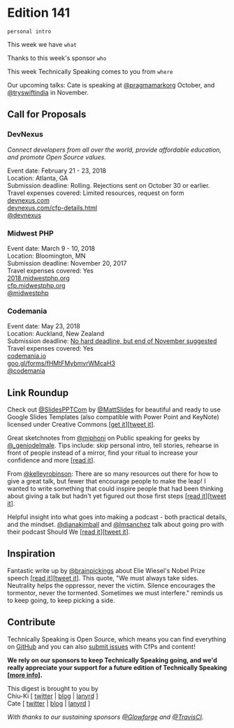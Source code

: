 # Edition 141

`personal intro`

This week we have `what`

Thanks to this week's sponsor `who`

This week Technically Speaking comes to you from `where`

Our upcoming talks: Cate is speaking at [@pragmamarkorg](http://twitter.com/pragmamarkorg) October, and [@tryswiftindia](http://twitter.com/tryswiftindia) in November.


## Call for Proposals

### DevNexus
*Connect developers from all over the world, provide affordable education, and promote Open Source values.*

Event date: February 21 - 23, 2018  
Location: Atlanta, GA  
Submission deadline: Rolling. Rejections sent on October 30 or earlier.  
Travel expenses covered: Limited resources, request on form  
[devnexus.com](https://devnexus.com/)  
[devnexus.com/cfp-details.html](http://devnexus.com/cfp-details.html)  
[@devnexus](https://twitter.com/devnexus)


### Midwest PHP

Event date: March 9 - 10, 2018  
Location: Bloomington, MN  
Submission deadline: November 20, 2017  
Travel expenses covered: Yes  
[2018.midwestphp.org](https://2018.midwestphp.org/)  
[cfp.midwestphp.org](https://cfp.midwestphp.org/)  
[@midwestphp](https://twitter.com/midwestphp)  


### Codemania

Event date: May 23, 2018  
Location: Auckland, New Zealand  
Submission deadline: [No hard deadline, but end of November suggested](https://twitter.com/nzben/status/915349515330248704)  
Travel expenses covered: Yes  
[codemania.io](http://codemania.io/)  
[goo.gl/forms/fHMtFMybmvrWMcaH3](https://goo.gl/forms/fHMtFMybmvrWMcaH3)  
[@codemania](https://twitter.com/codemania)


## Link Roundup

Check out [@SlidesPPTCom](https://twitter.com/SlidesPPTCom) by [@MattSlides](https://twitter.com/MattSlides) for beautiful and ready to use Google Slides Templates (also compatible with Power Point and KeyNote) licensed under Creative Commons [[get it](https://slidesppt.com)][[tweet it](https://twitter.com/home?status=SlidesPPT%20-%20Free%20Powerpoint%20templates%20%26%20Google%20Slides%20themes%20for%20presentations%20by%20%40MattSlides%20https%3A//slidesppt.com%20via%20%40techspeakdigest)].

Great sketchnotes from [@miphoni](https://twitter.com/miphoni) on Public speaking for geeks by [@_geniodelmale](https://twitter.com/_geniodelmale). Tips include: skip personal intro, tell stories, rehearse in front of people instead of a mirror, find your ritual to increase your confidence and more [[read it](https://twitter.com/miphoni/status/918495611078565888)].

From [@kelleyrobinson](https://twitter.com/kelleyrobinson): There are so many resources out there for how to give a great talk, but fewer that encourage people to make the leap! I wanted to write something that could inspire people that had been thinking about giving a talk but hadn't yet figured out those first steps [[read it](http://blog.krobinson.me/posts/give-the-talk)][[tweet it](https://twitter.com/home?status=Why%20You%20Should%20Give%20That%20Conference%20Talk%20by%20%40kelleyrobinson%20http%3A//blog.krobinson.me/posts/give-the-talk%20via%20%40techspeakdigest)].

Helpful insight into what goes into making a podcast - both practical details, and the mindset. [@dianakimball](https://twitter.com/dianakimball) and [@lmsanchez](https://twitter.com/lmsanchez) talk about going pro with their podcast Should We [[read it](https://medium.shouldwe.co/podcasting-201-going-pro-with-should-we-d28169187c7b)][[tweet it](https://twitter.com/home?status=Podcasting%20201%3A%20Going%20pro%20with%20Should%20We%20by%20%40dianakimball%20%26%20%40lmsanchez%20https%3A//medium.shouldwe.co/podcasting-201-going-pro-with-should-we-d28169187c7b%20via%20%40techspeakdigest)].


## Inspiration

Fantastic write up by [@brainpickings](http://twitter.com/brainpickings) about Elie Wiesel's Nobel Prize speech [[read it](https://www.brainpickings.org/2014/12/10/elie-wiesel-nobel-prize-speech/)][[tweet it](https://twitter.com/home?status=Elie%20Wiesel%E2%80%99s%20Timely%20Nobel%20Peace%20Prize%20Acceptance%20Speech%20by%20%40brainpickings%20https%3A//www.brainpickings.org/2014/12/10/elie-wiesel-nobel-prize-speech/%20via%20%40techspeakdigest)]. This quote, "We must always take sides. Neutrality helps the oppressor, never the victim. Silence encourages the tormentor, never the tormented. Sometimes we must interfere." reminds us to keep going, to keep picking a side.

## Contribute

Technically Speaking is Open Source, which means you can find everything on [GitHub](https://github.com/catehstn/technically-speaking/) and you can also [submit issues](https://github.com/catehstn/technically-speaking/issues/new) with CfPs and content!

**We rely on our sponsors to keep Technically Speaking going, and we'd really appreciate your support for a future edition of Technically Speaking [[more info](http://www.techspeak.email/sponsorship/)].**  


This digest is brought to you by  
Chiu-Ki [ [twitter](https://twitter.com/chiuki) | [blog](http://blog.sqisland.com/) | [lanyrd](http://lanyrd.com/profile/chiuki/) ]  
Cate [ [twitter](https://twitter.com/catehstn) | [blog](http://www.cate.blog/) | [lanyrd](http://lanyrd.com/profile/catehstn/) ]

*With thanks to our sustaining sponsors [@Glowforge](http://twitter.com/glowforge) and [@TravisCI](http://twitter.com/travisci).*
